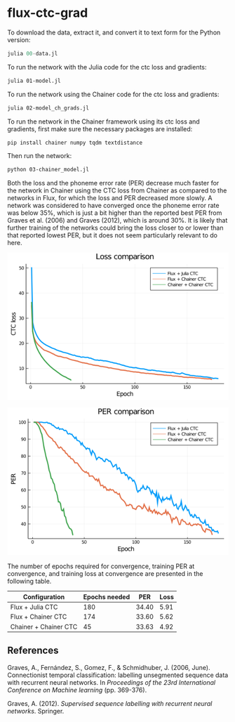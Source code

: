 # flux-ctc-grad

To download the data, extract it, and convert it to text form for the Python version:

```julia
julia 00-data.jl
```

To run the network with the Julia code for the ctc loss and gradients:

```bash
julia 01-model.jl
```

To run the network using the Chainer code for the ctc loss and gradients:

```bash
julia 02-model_ch_grads.jl
```

To run the network in the Chainer framework using its ctc loss and gradients, first make sure the necessary packages are installed:

```bash
pip install chainer numpy tqdm textdistance
```

Then run the network:

```bash
python 03-chainer_model.jl
```

Both the loss and the phoneme error rate (PER) decrease much faster for the network in Chainer using the CTC loss from Chainer as compared to the networks in Flux, for which the loss and PER decreased more slowly. A network was considered to have converged once the phoneme error rate was below 35%, which is just a bit higher than the reported best PER from Graves et al. (2006) and Graves (2012), which is around 30%. It is likely that further training of the networks could bring the loss closer to or lower than that reported lowest PER, but it does not seem particularly relevant to do here.

![Image showing loss comparison](imgs/loss_comparison.png)

![Image showing PER comparison](imgs/per_comparison.png)

The number of epochs required for convergence, training PER at convergence, and training loss at convergence are presented in the following table.

Configuration         | Epochs needed | PER   | Loss
----------------------|---------------|-------|--------
Flux + Julia CTC      | 180           | 34.40 | 5.91
Flux + Chainer CTC    | 174           | 33.60 | 5.62
Chainer + Chainer CTC | 45            | 33.63 | 4.92

## References

Graves, A., Fernández, S., Gomez, F., & Schmidhuber, J. (2006, June). Connectionist temporal classification: labelling unsegmented sequence data with recurrent neural networks. In *Proceedings of the 23rd International Conference on Machine learning* (pp. 369-376).

Graves, A. (2012). *Supervised sequence labelling with recurrent neural networks*. Springer.